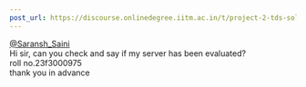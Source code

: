 ```yaml
---
post_url: https://discourse.onlinedegree.iitm.ac.in/t/project-2-tds-solver-discussion-thread/169029/381
---
```

[@Saransh\_Saini](/u/saransh_saini)  
Hi sir, can you check and say if my server has been evaluated?  
roll no.23f3000975  
thank you in advance